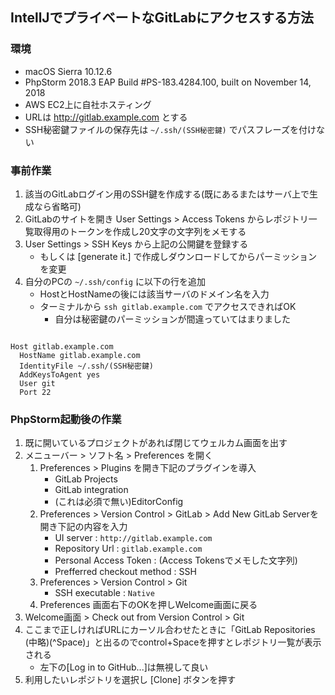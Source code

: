 IntellJでプライベートなGitLabにアクセスする方法
-----

### 環境

* macOS Sierra 10.12.6
* PhpStorm 2018.3 EAP Build #PS-183.4284.100, built on November 14, 2018
* AWS EC2上に自社ホスティング
* URLは http://gitlab.example.com とする
* SSH秘密鍵ファイルの保存先は `~/.ssh/(SSH秘密鍵)` でパスフレーズを付けない

### 事前作業

1. 該当のGitLabログイン用のSSH鍵を作成する(既にあるまたはサーバ上で生成なら省略可)
1. GitLabのサイトを開き User Settings > Access Tokens からレポジトリ一覧取得用のトークンを作成し20文字の文字列をメモする
1. User Settings > SSH Keys から上記の公開鍵を登録する
    * もしくは [generate it.] で作成しダウンロードしてからパーミッションを変更
1. 自分のPCの `~/.ssh/config` に以下の行を追加
    * HostとHostNameの後には該当サーバのドメイン名を入力
    * ターミナルから `ssh gitlab.example.com` でアクセスできればOK
        * 自分は秘密鍵のパーミッションが間違っていてはまりました

```:config

Host gitlab.example.com
  HostName gitlab.example.com
  IdentityFile ~/.ssh/(SSH秘密鍵)
  AddKeysToAgent yes
  User git
  Port 22

```

### PhpStorm起動後の作業

1. 既に開いているプロジェクトがあれば閉じてウェルカム画面を出す
1. メニューバー > ソフト名 > Preferences を開く
    1. Preferences > Plugins を開き下記のプラグインを導入
        * GitLab Projects
        * GitLab integration
        * (これは必須で無い)EditorConfig
    1. Preferences > Version Control > GitLab > Add New GitLab Serverを開き下記の内容を入力
        * UI server : `http://gitlab.example.com`
        * Repository Url : `gitlab.example.com`
        * Personal Access Token : (Access Tokensでメモした文字列)
        * Prefferred checkout method : SSH
    1. Preferences > Version Control > Git
        * SSH executable : `Native`
    1. Preferences 画面右下のOKを押しWelcome画面に戻る
1. Welcome画面 > Check out from Version Control > Git
1. ここまで正しければURLにカーソル合わせたときに「GitLab Repositories (中略)(^Space)」と出るのでcontrol+Spaceを押すとレポジトリ一覧が表示される
    * 左下の[Log in to GitHub...]は無視して良い
1. 利用したいレポジトリを選択し [Clone] ボタンを押す
